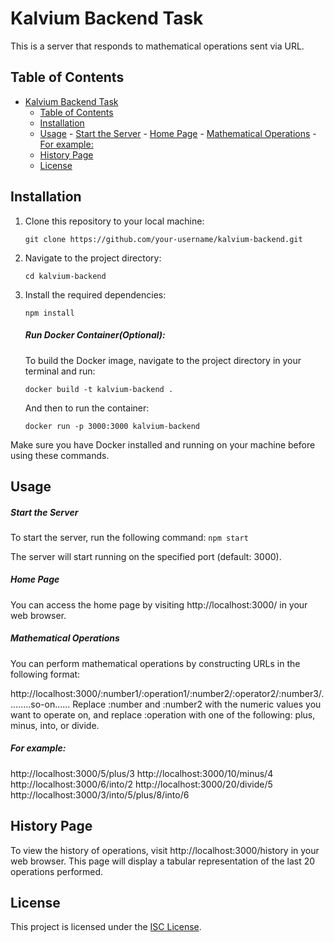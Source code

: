 # Kalvium Backend Task

This is a server that responds to mathematical operations sent via URL.

## Table of Contents

- [Kalvium Backend Task](#kalvium-backend-task)
  - [Table of Contents](#table-of-contents)
  - [Installation](#installation)
  - [Usage](#usage)
        - [Start the Server](#start-the-server)
        - [Home Page](#home-page)
        - [Mathematical Operations](#mathematical-operations)
        - [For example:](#for-example)
  - [History Page](#history-page)
  - [License](#license)

## Installation

1. Clone this repository to your local machine:
   ```
   git clone https://github.com/your-username/kalvium-backend.git
2. Navigate to the project directory:

    ```
    cd kalvium-backend
    ```
3. Install the required dependencies:
    ```
    npm install
    ```
    ##### Run Docker Container(Optional):
    To build the Docker image, navigate to the project directory in your terminal and run:
    ```
    docker build -t kalvium-backend .
    ```

    And then to run the container:
    ```
    docker run -p 3000:3000 kalvium-backend
    ```
Make sure you have Docker installed and running on your machine before using these commands.
## Usage
##### Start the Server
To start the server, run the following command:
    ```
    npm start
    ```

The server will start running on the specified port (default: 3000).

##### Home Page
You can access the home page by visiting http://localhost:3000/ in your web browser.

##### Mathematical Operations
You can perform mathematical operations by constructing URLs in the following format:


http://localhost:3000/:number1/:operation1/:number2/:operator2/:number3/.........so-on......
Replace :number and :number2 with the numeric values you want to operate on, and replace :operation with one of the following: plus, minus, into, or divide.

##### For example:

http://localhost:3000/5/plus/3
http://localhost:3000/10/minus/4
http://localhost:3000/6/into/2
http://localhost:3000/20/divide/5
http://localhost:3000/3/into/5/plus/8/into/6
## History Page
To view the history of operations, visit http://localhost:3000/history in your web browser. This page will display a tabular representation of the last 20 operations performed.

## License

This project is licensed under the [ISC License](LICENSE).